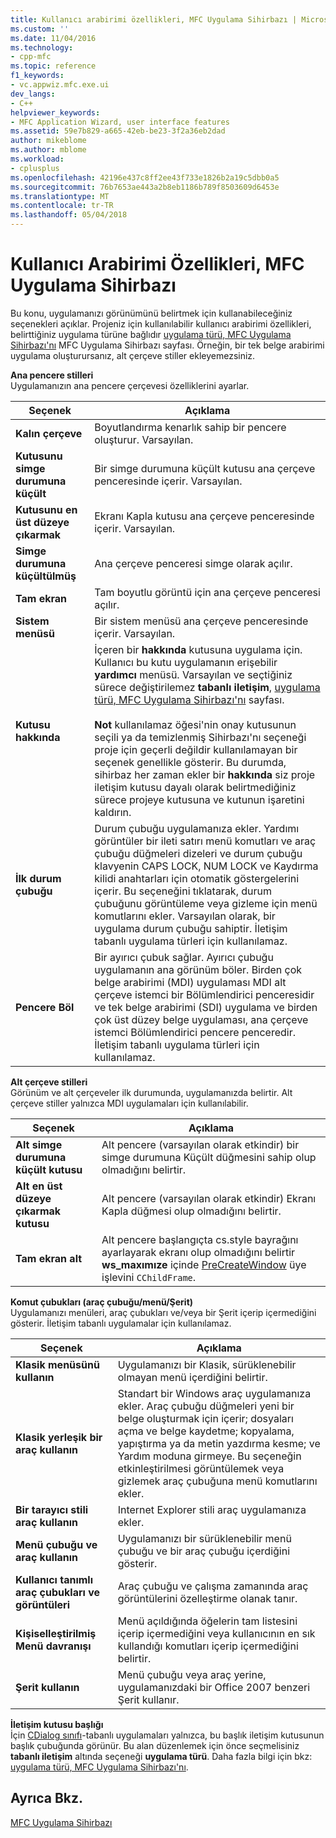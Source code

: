 ```yaml
---
title: Kullanıcı arabirimi özellikleri, MFC Uygulama Sihirbazı | Microsoft Docs
ms.custom: ''
ms.date: 11/04/2016
ms.technology:
- cpp-mfc
ms.topic: reference
f1_keywords:
- vc.appwiz.mfc.exe.ui
dev_langs:
- C++
helpviewer_keywords:
- MFC Application Wizard, user interface features
ms.assetid: 59e7b829-a665-42eb-be23-3f2a36eb2dad
author: mikeblome
ms.author: mblome
ms.workload:
- cplusplus
ms.openlocfilehash: 42196e437c8ff2ee43f733e1826b2a19c5dbb0a5
ms.sourcegitcommit: 76b7653ae443a2b8eb1186b789f8503609d6453e
ms.translationtype: MT
ms.contentlocale: tr-TR
ms.lasthandoff: 05/04/2018
---
```

# <a name="user-interface-features-mfc-application-wizard"></a>Kullanıcı Arabirimi Özellikleri, MFC Uygulama Sihirbazı
Bu konu, uygulamanızı görünümünü belirtmek için kullanabileceğiniz seçenekleri açıklar. Projeniz için kullanılabilir kullanıcı arabirimi özellikleri, belirttiğiniz uygulama türüne bağlıdır [uygulama türü, MFC Uygulama Sihirbazı'nı](../../mfc/reference/application-type-mfc-application-wizard.md) MFC Uygulama Sihirbazı sayfası. Örneğin, bir tek belge arabirimi uygulama oluşturursanız, alt çerçeve stiller ekleyemezsiniz.  
  
 **Ana pencere stilleri**  
 Uygulamanızın ana pencere çerçevesi özelliklerini ayarlar.  
  
|Seçenek|Açıklama|  
|------------|-----------------|  
|**Kalın çerçeve**|Boyutlandırma kenarlık sahip bir pencere oluşturur. Varsayılan.|  
|**Kutusunu simge durumuna küçült**|Bir simge durumuna küçült kutusu ana çerçeve penceresinde içerir. Varsayılan.|  
|**Kutusunu en üst düzeye çıkarmak**|Ekranı Kapla kutusu ana çerçeve penceresinde içerir. Varsayılan.|  
|**Simge durumuna küçültülmüş**|Ana çerçeve penceresi simge olarak açılır.|  
|**Tam ekran**|Tam boyutlu görüntü için ana çerçeve penceresi açılır.|  
|**Sistem menüsü**|Bir sistem menüsü ana çerçeve penceresinde içerir. Varsayılan.|  
|**Kutusu hakkında**|İçeren bir **hakkında** kutusuna uygulama için. Kullanıcı bu kutu uygulamanın erişebilir **yardımcı** menüsü. Varsayılan ve seçtiğiniz sürece değiştirilemez **tabanlı iletişim**, [uygulama türü, MFC Uygulama Sihirbazı'nı](../../mfc/reference/application-type-mfc-application-wizard.md) sayfası.<br /><br /> **Not** kullanılamaz öğesi'nin onay kutusunun seçili ya da temizlenmiş Sihirbazı'nı seçeneği proje için geçerli değildir kullanılamayan bir seçenek genellikle gösterir. Bu durumda, sihirbaz her zaman ekler bir **hakkında** siz proje iletişim kutusu dayalı olarak belirtmediğiniz sürece projeye kutusuna ve kutunun işaretini kaldırın.|  
|**İlk durum çubuğu**|Durum çubuğu uygulamanıza ekler. Yardımı görüntüler bir ileti satırı menü komutları ve araç çubuğu düğmeleri dizeleri ve durum çubuğu klavyenin CAPS LOCK, NUM LOCK ve Kaydırma kilidi anahtarları için otomatik göstergelerini içerir. Bu seçeneğini tıklatarak, durum çubuğunu görüntüleme veya gizleme için menü komutlarını ekler. Varsayılan olarak, bir uygulama durum çubuğu sahiptir. İletişim tabanlı uygulama türleri için kullanılamaz.|  
|**Pencere Böl**|Bir ayırıcı çubuk sağlar. Ayırıcı çubuğu uygulamanın ana görünüm böler. Birden çok belge arabirimi (MDI) uygulaması MDI alt çerçeve istemci bir Bölümlendirici penceresidir ve tek belge arabirimi (SDI) uygulama ve birden çok üst düzey belge uygulaması, ana çerçeve istemci Bölümlendirici pencere penceredir. İletişim tabanlı uygulama türleri için kullanılamaz.|  
  
 **Alt çerçeve stilleri**  
 Görünüm ve alt çerçeveler ilk durumunda, uygulamanızda belirtir. Alt çerçeve stiller yalnızca MDI uygulamaları için kullanılabilir.  
  
|Seçenek|Açıklama|  
|------------|-----------------|  
|**Alt simge durumuna küçült kutusu**|Alt pencere (varsayılan olarak etkindir) bir simge durumuna Küçült düğmesini sahip olup olmadığını belirtir.|  
|**Alt en üst düzeye çıkarmak kutusu**|Alt pencere (varsayılan olarak etkindir) Ekranı Kapla düğmesi olup olmadığını belirtir.|  
|**Tam ekran alt**|Alt pencere başlangıçta cs.style bayrağını ayarlayarak ekranı olup olmadığını belirtir **ws_maxımıze** içinde [PreCreateWindow](../../mfc/reference/cwnd-class.md#precreatewindow) üye işlevini `CChildFrame`.|  
  
 **Komut çubukları (araç çubuğu/menü/Şerit)**  
 Uygulamanızı menüleri, araç çubukları ve/veya bir Şerit içerip içermediğini gösterir. İletişim tabanlı uygulamalar için kullanılamaz.  
  
|Seçenek|Açıklama|  
|------------|-----------------|  
|**Klasik menüsünü kullanın**|Uygulamanızı bir Klasik, sürüklenebilir olmayan menü içerdiğini belirtir.|  
|**Klasik yerleşik bir araç kullanın**|Standart bir Windows araç uygulamanıza ekler. Araç çubuğu düğmeleri yeni bir belge oluşturmak için içerir; dosyaları açma ve belge kaydetme; kopyalama, yapıştırma ya da metin yazdırma kesme; ve Yardım moduna girmeye. Bu seçeneğin etkinleştirilmesi görüntülemek veya gizlemek araç çubuğuna menü komutlarını ekler.|  
|**Bir tarayıcı stili araç kullanın**|Internet Explorer stili araç uygulamanıza ekler.|  
|**Menü çubuğu ve araç kullanın**|Uygulamanızı bir sürüklenebilir menü çubuğu ve bir araç çubuğu içerdiğini gösterir.|  
|**Kullanıcı tanımlı araç çubukları ve görüntüleri**|Araç çubuğu ve çalışma zamanında araç görüntülerini özelleştirme olanak tanır.|  
|**Kişiselleştirilmiş Menü davranışı**|Menü açıldığında öğelerin tam listesini içerip içermediğini veya kullanıcının en sık kullandığı komutları içerip içermediğini belirtir.|  
|**Şerit kullanın**|Menü çubuğu veya araç yerine, uygulamanızdaki bir Office 2007 benzeri Şerit kullanır.|  
  
 **İletişim kutusu başlığı**  
 İçin [CDialog sınıfı](../../mfc/reference/cdialog-class.md)-tabanlı uygulamaları yalnızca, bu başlık iletişim kutusunun başlık çubuğunda görünür. Bu alan düzenlemek için önce seçmelisiniz **tabanlı iletişim** altında seçeneği **uygulama türü**. Daha fazla bilgi için bkz: [uygulama türü, MFC Uygulama Sihirbazı'nı](../../mfc/reference/application-type-mfc-application-wizard.md).  
  
## <a name="see-also"></a>Ayrıca Bkz.  
 [MFC Uygulama Sihirbazı](../../mfc/reference/mfc-application-wizard.md)

